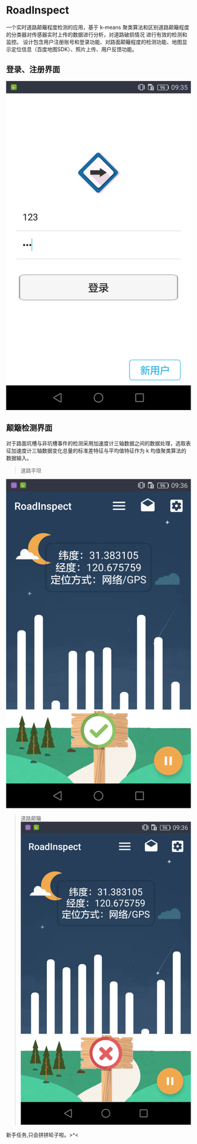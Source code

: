 # RoadInspect
一个实时道路颠簸程度检测的应用，基于 k-means 聚类算法和区别道路颠簸程度的分类器对传感器实时上传的数据进行分析，对道路破损情况
进行有效的检测和监控。
设计包含用户注册账号和登录功能、对路面颠簸程度的检测功能、地图显示定位信息（百度地图SDK）、照片上传、用户反馈功能。




## 登录、注册界面
![sign in](https://github.com/shuangjiang169/RoadInspect/blob/master/showpicture/Screenshot_2018-05-18-09-35-44.png)


## 颠簸检测界面
对于路面坑槽与非坑槽事件的检测采用加速度计三轴数据之间的数据处理，选取表征加速度计三轴数据变化总量的标准差特征与平均值特征作为 k 均值聚类算法的数据输入。
>道路平坦

![Image1](https://github.com/shuangjiang169/RoadInspect/blob/master/showpicture/Screenshot1.png)

>道路颠簸
![Image2](https://github.com/shuangjiang169/RoadInspect/blob/master/showpicture/Screenshot2.png)



新手任务,只会拼拼轮子啦。>^< 
